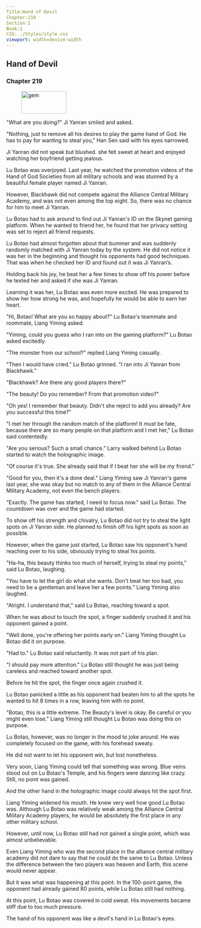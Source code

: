 ```yaml
---
Title:Hand of Devil 
Chapter:219 
Section:1 
Book:1 
CSS:../Styles/style.css 
viewport: width=device-width
---
```

  
## Hand of Devil
### Chapter 219
  
<figure>
	<img src="../Images/gem.gif" alt="gem" id="gem" width="120" height="60" />
</figure>
  

  
"What are you doing?" Ji Yanran smiled and asked.

"Nothing, just to remove all his desires to play the game hand of God. He has to pay for wanting to steal you," Han Sen said with his eyes narrowed.

Ji Yanran did not speak but blushed. she felt sweet at heart and enjoyed watching her boyfriend getting jealous.

Lu Botao was overjoyed. Last year, he watched the promotion videos of the Hand of God Societies from all military schools and was stunned by a beautiful female player named Ji Yanran.

However, Blackhawk did not compete against the Alliance Central Military Academy, and was not even among the top eight. So, there was no chance for him to meet Ji Yanran.

Lu Botao had to ask around to find out Ji Yanran's ID on the Skynet gaming platform. When he wanted to friend her, he found that her privacy setting was set to reject all friend requests.

Lu Botao had almost forgotten about that bummer and was suddenly randomly matched with Ji Yanran today by the system. He did not notice it was her in the beginning and thought his opponents had good techniques. That was when he checked her ID and found out it was Ji Yanran’s.

Holding back his joy, he beat her a few times to show off his power before he texted her and asked if she was Ji Yanran.

Learning it was her, Lu Botao was even more excited. He was prepared to show her how strong he was, and hopefully he would be able to earn her heart.

"Hi, Botao! What are you so happy about?" Lu Botao's teammate and roommate, Liang Yiming asked.

"Yiming, could you guess who I ran into on the gaming platform?" Lu Botao asked excitedly.

"The monster from our school?" replied Liang Yiming casually.

"Then I would have cried." Lu Botao grinned. "I ran into Ji Yanran from Blackhawk."

"Blackhawk? Are there any good players there?"

"The beauty! Do you remember? From that promotion video?"

"Oh yes! I remember that beauty. Didn't she reject to add you already? Are you successful this time?"

"I met her through the random match of the platform! It must be fate, because there are so many people on that platform and I met her," Lu Botao said contentedly.

"Are you serious? Such a small chance." Larry walked behind Lu Botao started to watch the holographic image.

"Of course it's true. She already said that if I beat her she will be my friend."

"Good for you, then it's a done deal." Liang Yiming saw Ji Yanran's game last year, she was okay but no match to any of them in the Alliance Central Military Academy, not even the bench players.

"Exactly. The game has started, I need to focus now." said Lu Botao. The countdown was over and the game had started.

To show off his strength and chivalry, Lu Botao did not try to steal the light spots on Ji Yanran side. He planned to finish off his light spots as soon as possible.

However, when the game just started, Lu Botao saw his opponent's hand reaching over to his side, obviously trying to steal his points.

"Ha-ha, this beauty thinks too much of herself, trying to steal my points," said Lu Botao, laughing.

"You have to let the girl do what she wants. Don't beat her too bad, you need to be a gentleman and leave her a few points." Liang Yiming also laughed.

"Alright. I understand that," said Lu Botao, reaching toward a spot.

When he was about to touch the spot, a finger suddenly crushed it and his opponent gained a point.

"Well done, you're offering her points early on." Liang Yiming thought Lu Botao did it on purpose.

"Had to." Lu Botao said reluctantly. It was not part of his plan.

"I should pay more attention." Lu Botao still thought he was just being careless and reached toward another spot.

Before he hit the spot, the finger once again crushed it.

Lu Botao panicked a little as his opponent had beaten him to all the spots he wanted to hit 8 times in a row, leaving him with no point.

"Botao, this is a little extreme. The Beauty's level is okay. Be careful or you might even lose." Liang Yiming still thought Lu Botao was doing this on purpose.

Lu Botao, however, was no longer in the mood to joke around. He was completely focused on the game, with his forehead sweaty.

He did not want to let his opponent win, but lost nonetheless.

Very soon, Liang Yiming could tell that something was wrong. Blue veins stood out on Lu Botao's Temple, and his fingers were dancing like crazy. Still, no point was gained.

And the other hand in the holographic image could always hit the spot first.

Liang Yiming widened his mouth. He knew very well how good Lu Botao was. Although Lu Botao was relatively weak among the Alliance Central Military Academy players, he would be absolutely the first place in any other military school.

However, until now, Lu Botao still had not gained a single point, which was almost unbelievable.

Even Liang Yiming who was the second place in the alliance central military academy did not dare to say that he could do the same to Lu Botao. Unless the difference between the two players was heaven and Earth, this scene would never appear.

But it was what was happening at this point. In the 100-point game, the opponent had already gained 80 points, while Lu Botao still had nothing.

At this point, Lu Botao was covered in cold sweat. His movements became stiff due to too much pressure.

The hand of his opponent was like a devil's hand in Lu Botao's eyes.